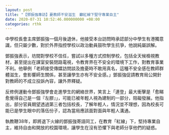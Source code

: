 ```yaml
---
layout: post
title: "【鄧振強專訪】憂教師不安滋生　籲紅線下堅守專業自主"
date: 2020-07-31 10:52:46.000000000 +08:00
categories: rthk
---
```


中學校長會主席鄧振強一個月後退休，他接受本台訪問時承認部分中學生有港獨意識，但只屬少數，對於外界指控學校以政治動員鼓吹學生抗爭，他說純屬誤解。

鄧振強表示，坊間對學校不信任，嘗試以多種方式控制學校，包括全天候檢視教材，甚至提出在課室安裝閉路電視，令教育界在不安全的環境下工作，對教育事業不利。他舉例「老師接受傳媒訪問談及擔憂時不敢用真名，這種不安全感在教師群體滋生，會影響師生關係，甚至讓學生亦有不安全感。」鄧振強促請教育局公開針對教師的不成立投訴內容，讓外界釋疑。

反修例運動令鄧振強學會走進學生的網絡世界，笑言上「連登」最大衝擊是「愈睇愈覺得自己是一個『左膠』」，可能已被年輕人視為建制的一部分，阻礙發展。他指出，部分官員期望透過第三者包括校長，了解年輕人，情況並不理想，因為校長可能已是學生眼中的落伍份子，認為當局應該面對面與年輕人溝通。

執教鞭38年，即將退下火線的鄧振強寄語同工，在教育「紅線」下，堅持專業自主，維持自由和開放的校園環境，讓學生在沒有恐懼下與老師分享他們的疑惑。
